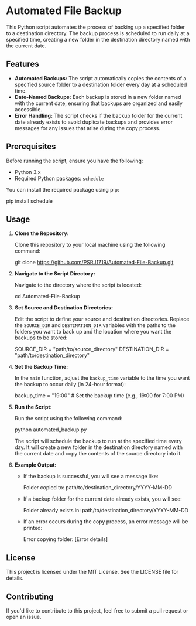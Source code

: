 # Automated File Backup

This Python script automates the process of backing up a specified folder to a destination directory. The backup process is scheduled to run daily at a specified time, creating a new folder in the destination directory named with the current date.

## Features

- **Automated Backups:** The script automatically copies the contents of a specified source folder to a destination folder every day at a scheduled time.
- **Date-Named Backups:** Each backup is stored in a new folder named with the current date, ensuring that backups are organized and easily accessible.
- **Error Handling:** The script checks if the backup folder for the current date already exists to avoid duplicate backups and provides error messages for any issues that arise during the copy process.

## Prerequisites

Before running the script, ensure you have the following:

- Python 3.x
- Required Python packages: `schedule`

You can install the required package using pip:

pip install schedule

## Usage

1. **Clone the Repository:**

   Clone this repository to your local machine using the following command:

   git clone https://github.com/PSRJ1719/Automated-File-Backup.git

2. **Navigate to the Script Directory:**

   Navigate to the directory where the script is located:

   cd Automated-File-Backup

3. **Set Source and Destination Directories:**

   Edit the script to define your source and destination directories. Replace the `SOURCE_DIR` and `DESTINATION_DIR` variables with the paths to the folders you want to back up and the location where you want the backups to be stored:

   SOURCE_DIR = "path/to/source_directory"
   DESTINATION_DIR = "path/to/destination_directory"

4. **Set the Backup Time:**

   In the `main` function, adjust the `backup_time` variable to the time you want the backup to occur daily (in 24-hour format):

   backup_time = "19:00"  # Set the backup time (e.g., 19:00 for 7:00 PM)

5. **Run the Script:**

   Run the script using the following command:

   python automated_backup.py

   The script will schedule the backup to run at the specified time every day. It will create a new folder in the destination directory named with the current date and copy the contents of the source directory into it.

6. **Example Output:**

   - If the backup is successful, you will see a message like:
     
     Folder copied to: path/to/destination_directory/YYYY-MM-DD
     
   - If a backup folder for the current date already exists, you will see:
   
     Folder already exists in: path/to/destination_directory/YYYY-MM-DD
     
   - If an error occurs during the copy process, an error message will be printed:
     
     Error copying folder: [Error details]
     

## License

This project is licensed under the MIT License. See the LICENSE file for details.

## Contributing

If you'd like to contribute to this project, feel free to submit a pull request or open an issue.
